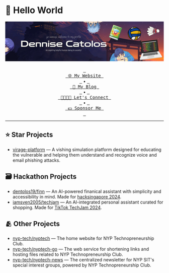 # 👋 Hello World

<div align="center">
  <img src="assets/banner.svg" alt="Banner">
  <br>
  <br>
  <a href="https://dennise.me"><kbd> <br> <span>🌐 My Website</span> <br> </kbd></a> &bullet;
  <a href="https://dennise.me/blog"><kbd> <br> <span>📑 My Blog</span> <br> </kbd></a> &bullet;
  <a href="https://linkedin.com/in/dentolos19"><kbd> <br> <span>👨‍👩‍👧‍👦 Let's Connect</span> <br> </kbd></a> &bullet;
  <a href="https://github.com/sponsors/dentolos19"><kbd> <br> <span>💵 Sponsor Me</span> <br> </kbd></a>
</div>

---

## ⭐ Star Projects

- [virage-platform](https://virage.app) — A vishing simulation platform designed for educating the vulnerable and helping them understand and recognize voice and email phishing attacks.

## 🗃️ Hackathon Projects

- [dentolos19/finn](https://github.com/dentolos19/finn) — An AI-powered finanical assistant with simplicity and accessibility in mind. Made for [hacksingapore 2024](https://angelhack.com/hackglobal/singapore).
- [iamsven2005/techjam](https://github.com/iamsven2005/techjam) — An AI-integrated personal assistant curated for shopping. Made for [TikTok TechJam 2024](https://tiktoktechjam2024.devpost.com).

## 🫂 Other Projects

- [nyp-tech/nyptech](https://github.com/nyptechclub/nyptech) — The home website for NYP Technopreneurship Club.
- [nyp-tech/nyptech-go](https://github.com/nyptechclub/nyptech-go) — The web service for shortening links and hosting files related to NYP Technopreneurship Club.
- [nyp-tech/nyptech-news](https://github.com/nyptechclub/nyptech-go) — The centralized newsletter for NYP SIT's special interest groups, powered by NYP Technopreneurship Club.